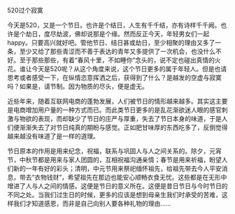 520过个寂寞

今天是520，又是一个节日。也许是个结日，人生有千千结，亦有诗样千千阙。也许是个劫日，度尽劫波，佛却说那是个缘。然而反正今天，年轻男女们一起happy。只要高兴就好吧。管他节日、结日甚或劫日，至少相聚的理由又多了一条，至少又给了那些青涩而不善于表达的青年又多提供了一次机会，也没什么不好。至于那些那些，有着“春风十里，不如睡你”念头的，说不定也碰出真情的火花。谁让今天是520呢？从这个角度来说，这个节日更多的属于年轻人。但是也请思考或者感受一下，在纵情恣意挥洒之后，获得到了什么？是越发的空虚与寂寞吗？如果是，请节制。因为物质的尽头，便是虚无。

近些年来，随着互联网电商的蓬勃发展，人们被节日的情形越来越多。其实这主要是电商增加用户量的一种方式而已。而此类节日更多的是乱花渐欲迷人眼的感官刺激与物欲的表现，而却缺少了节日的庄严与厚重，失去了节日本身的味道，于是人们便渐渐失去了对节日纯真的期盼与感觉。正如肥甘味厚的东西吃多了，反倒觉得越来越没有味道了是一样的道理。

节日原本的作用是用来纪念，祝福，联系与巩固人与人之间关系的。除夕，元宵节，中秋节都是用来与家人团圆的，互相祝福沟通亲情；春节是用来祈福，盼望人们新的一年有好的彩头；清明，中元节用来祭祀缅怀祖先，给祖先带去今人平安消息，带去“衣物钱财”，希望祖先在那边也能安心顺畅衣食无忧。这些都是在无形中增进了人与人之间的情感。这便是节日的意义所在。这便是昔日节日与今时节日的不同之处。当我们过生日的时候，更多的应该是想到母亲生我们时承受的苦难，这样我们才知道感恩，而非是自己向别人要各种礼物的理由……









